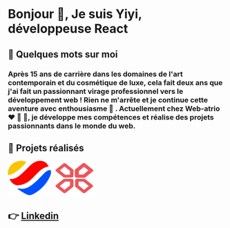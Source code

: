 <h1 align="left">Bonjour 🌈, Je suis Yiyi, développeuse React</h1>

<h2>👀 Quelques mots sur moi</h2>
  
<h3>Après 15 ans de carrière dans les domaines de l'art contemporain et du cosmétique de luxe, cela fait deux ans que j'ai fait un passionnant virage professionnel vers le développement web ! Rien ne m'arrête et je continue cette aventure avec enthousiasme 🚀 . Actuellement chez Web-atrio ❤️ 💛 💙, je développe mes compétences et réalise des projets passionnants dans le monde du web.</h2>

<h2> 👀 Projets réalisés</h2>



<img src="https://raw.githubusercontent.com/yiyi41/yiyi41/main/assets/web-atrio-logo.png" alt="logo web-atrio" width="100" height="80">

 <img src="https://raw.githubusercontent.com/yiyi41/yiyi41/main/assets/gampad-logo.png" alt="logo web-atrio" width="100" height="80">






## 👉 [Linkedin](https://www.linkedin.com/in/yiyi-plantinet/)
